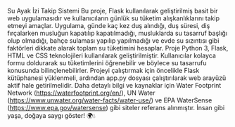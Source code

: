 Su Ayak İzi Takip Sistemi
Bu proje, Flask kullanılarak geliştirilmiş basit bir web uygulamasıdır ve kullanıcıların günlük su tüketim alışkanlıklarını takip etmeyi amaçlar. Uygulama, günde kaç kez duş alındığı, duş süresi, diş fırçalarken musluğun kapatılıp kapatılmadığı, musluklarda su tasarruf başlığı olup olmadığı, bahçe sulaması yapılıp yapılmadığı ve evde su sızıntısı gibi faktörleri dikkate alarak toplam su tüketimini hesaplar. Proje Python 3, Flask, HTML ve CSS teknolojileri kullanılarak geliştirilmiştir. Kullanıcılar kolayca formu doldurarak su tüketimlerini öğrenebilir ve böylece su tasarrufu konusunda bilinçlenebilirler. Projeyi çalıştırmak için öncelikle Flask kütüphanesi yüklenmeli, ardından app.py dosyası çalıştırılarak web arayüzü aktif hale getirilmelidir. Daha detaylı bilgi ve kaynaklar için Water Footprint Network (https://waterfootprint.org/en/), UN Water (https://www.unwater.org/water-facts/water-use/) ve EPA WaterSense (https://www.epa.gov/watersense) gibi siteler referans alınmıştır. İnsan gibi yaşa, doğaya saygı göster! 🌍💧


